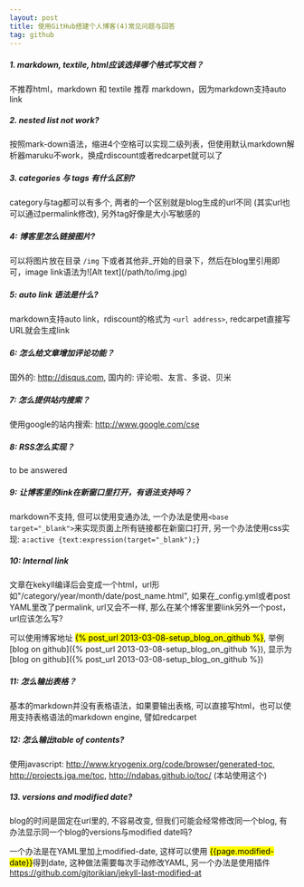 ```yaml
---
layout: post
title: 使用GitHub搭建个人博客(4)常见问题与回答
tag: github
---
```


##### 1. markdown, textile, html应该选择哪个格式写文档？

不推荐html，markdown 和 textile 推荐 markdown，因为markdown支持auto link

##### 2. nested list not work?

按照mark-down语法，缩进4个空格可以实现二级列表，但使用默认markdown解析器maruku不work，换成rdiscount或者redcarpet就可以了

##### 3. categories 与 tags 有什么区别?

category与tag都可以有多个, 两者的一个区别就是blog生成的url不同 (其实url也可以通过permalink修改), 另外tag好像是大小写敏感的

##### 4: 博客里怎么链接图片?

可以将图片放在目录 `/img` 下或者其他非\_开始的目录下，然后在blog里引用即可，image link语法为\!\[Alt text]\(/path/to/img.jpg)

##### 5: auto link 语法是什么?

markdown支持auto link，rdiscount的格式为 `<url address>`, redcarpet直接写URL就会生成link

##### 6: 怎么给文章增加评论功能？

国外的: <http://disqus.com>, 国内的: 评论啦、友言、多说、贝米

##### 7: 怎么提供站内搜索？

使用google的站内搜索: <http://www.google.com/cse>

##### 8: RSS怎么实现？

to be answered

##### 9: 让博客里的link在新窗口里打开，有语法支持吗？

markdown不支持, 但可以使用变通办法, 一个办法是使用`<base target="_blank">`来实现页面上所有链接都在新窗口打开, 另一个办法使用css实现: `a:active {text:expression(target="_blank");}`

##### 10: Internal link

文章在kekyll编译后会变成一个html，url形如"/category/year/month/date/post_name.html", 如果在_config.yml或者post YAML里改了permalink, url又会不一样, 那么在某个博客里要link另外一个post，url应该怎么写?

可以使用博客地址 <mark>&#123;% post_url 2013-03-08-setup_blog_on_github %}</mark>, 举例\[blog on github]\(&#123;% post_url 2013-03-08-setup_blog_on_github %}), 显示为[blog on github]({% post_url 2013-03-08-setup_blog_on_github %})

##### 11: 怎么输出表格？

基本的markdown并没有表格语法，如果要输出表格, 可以直接写html，也可以使用支持表格语法的markdown engine, 譬如redcarpet

##### 12: 怎么输出table of contents?

使用javascript: <http://www.kryogenix.org/code/browser/generated-toc>, <http://projects.jga.me/toc>, <http://ndabas.github.io/toc/> (本站使用这个)

##### 13. versions and modified date?

blog的时间是固定在url里的, 不容易改变, 但我们可能会经常修改同一个blog, 有办法显示同一个blog的versions与modified date吗?

一个办法是在YAML里加上modified-date, 这样可以使用 <mark>&#123;&#123;page.modified-date}}</mark>得到date, 这种做法需要每次手动修改YAML, 另一个办法是使用插件<https://github.com/gjtorikian/jekyll-last-modified-at>
